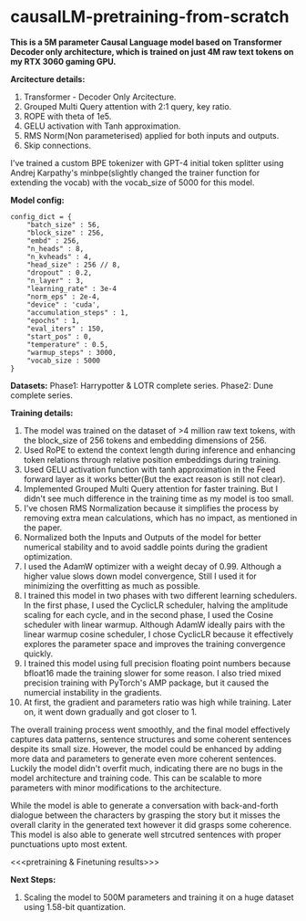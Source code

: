 # causalLM-pretraining-from-scratch

**This is a 5M parameter Causal Language model based on Transformer Decoder only architecture, which is trained on just 4M raw text tokens on my RTX 3060 gaming GPU.**

**Arcitecture details:**
1. Transformer - Decoder Only Arcitecture.
2. Grouped Multi Query attention with 2:1 query, key ratio.
3. ROPE with theta of 1e5.
4. GELU activation with Tanh approximation.
5. RMS Norm(Non parameterised) applied for both inputs and outputs.
6. Skip connections.

I've trained a custom BPE tokenizer with GPT-4 initial token splitter using Andrej Karpathy's minbpe(slightly changed the trainer function for extending the vocab) with the vocab_size of 5000 for this model.

**Model config:**

```
config_dict = {
    "batch_size" : 56,
    "block_size" : 256,
    "embd" : 256,
    "n_heads" : 8,
    "n_kvheads" : 4,
    "head_size" : 256 // 8,
    "dropout" : 0.2,
    "n_layer" : 3,
    "learning_rate" : 3e-4
    "norm_eps" : 2e-4,
    "device" : 'cuda',
    "accumulation_steps" : 1,
    "epochs" : 1,
    "eval_iters" : 150,
    "start_pos" : 0,
    "temperature" : 0.5,
    "warmup_steps" : 3000,
    "vocab_size : 5000
}
```

**Datasets:** Phase1: Harrypotter & LOTR complete series.
              Phase2: Dune complete series.

**Training details:**

1. The model was trained on the dataset of >4 million raw text tokens, with the block_size of 256 tokens and embedding dimensions of 256.
2. Used RoPE to extend the context length during inference and enhancing token relations through relative position embeddings during training.
3. Used GELU activation function with tanh approximation in the Feed forward layer as it works better(But the exact reason is still not clear).
4. Implemented Grouped Multi Query attention for faster training. But I didn't see much difference in the training time as my model is too small.
5. I've chosen RMS Normalization because it simplifies the process by removing extra mean calculations, which has no impact, as mentioned in the paper.
6. Normalized both the Inputs and Outputs of the model for better numerical stability and to avoid saddle points during the gradient optimization.
7. I used the AdamW optimizer with a weight decay of 0.99. Although a higher value slows down model convergence, Still I used it for minimizing the overfitting as much as possible.
8. I trained this model in two phases with two different learning schedulers. In the first phase, I used the CyclicLR scheduler, halving the amplitude scaling for each cycle, and in the second phase, I used the  Cosine scheduler with linear warmup. Although AdamW ideally pairs with the linear warmup cosine scheduler, I chose CyclicLR because it effectively explores the parameter space and improves the training convergence quickly.
9. I trained this model using full precision floating point numbers because bfloat16 made the training slower for some reason. I also tried mixed precision training with PyTorch's AMP package, but it caused the numercial instability in the gradients.
10. At first, the gradient and parameters ratio was high while training. Later on, it went down gradually and got closer to 1.

The overall training process went smoothly, and the final model effectively captures data patterns, sentence structures and some coherent sentences despite its small size. However, the model could be enhanced by adding more data and parameters to generate even more coherent sentences. Luckily the model didn't overfit much, indicating there are no bugs in the model architecture and training code. This can be scalable to more parameters with minor modifications to the architecture.

While the model is able to generate a conversation with back-and-forth dialogue between the characters by grasping the story but it misses the overall clarity in the generated text however it did grasps some coherence. This model is also able to generate well strcutred sentences with proper punctuations upto most extent.

<<<pretraining & Finetuning results>>>

**Next Steps:**
1. Scaling the model to 500M parameters and training it on a huge dataset using 1.58-bit quantization.
